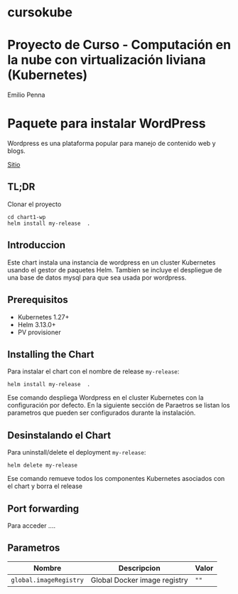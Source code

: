 # cursokube


# Proyecto de Curso - Computación en la nube con virtualización liviana (Kubernetes)

Emilio Penna

<!--- app-name: WordPress -->

# Paquete para instalar WordPress
Wordpress es una plataforma popular para manejo de contenido web y blogs.

[Sitio](http://www.wordpress.org)

## TL;DR

Clonar el proyecto
```console
cd chart1-wp
helm install my-release  .
```

## Introduccion
Este chart instala una instancia de wordpress en un cluster Kubernetes usando el gestor de paquetes Helm. Tambien se incluye el despliegue de una base de datos mysql para que sea usada por wordpress.



## Prerequisitos

- Kubernetes 1.27+
- Helm 3.13.0+
- PV provisioner 

## Installing the Chart
Para instalar el chart con el nombre de release `my-release`:

```console
helm install my-release  .
```
Ese comando despliega Wordpress en el cluster Kubernetes con la configuración por defecto.
En la siguiente sección de Paraetros se listan los parametros que pueden ser configurados durante la instalación.


## Desinstalando el Chart

Para uninstall/delete el deployment `my-release`:

```console
helm delete my-release
```
Ese comando remueve todos los componentes Kubernetes asociados con el chart y borra el release

## Port forwarding

Para acceder ....

## Parametros


| Nombre                    | Descripcion                                     | Valor |
| ------------------------- | ----------------------------------------------- | ----- |
| `global.imageRegistry`    | Global Docker image registry                    | `""`  |

